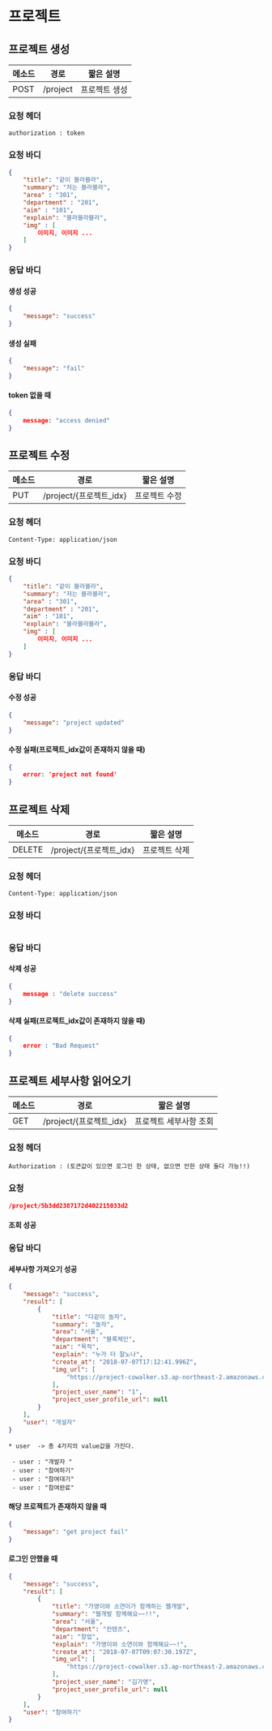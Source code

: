 # 프로젝트

## 프로젝트 생성

| 메소드 | 경로     | 짧은 설명     |
| ------ | -------- | ------------- |
| POST   | /project | 프로젝트 생성 |

### 요청 헤더

```
authorization : token
```

### 요청 바디

```json
{
    "title": "같이 블라블라",
    "summary": "저는 블라블라",
	"area" : "301",
	"department" : "201",
	"aim" : "101",
    "explain": "블라블라블라",
    "img" : [
        이미지, 이미지 ...
    ]
}
```

### 응답 바디

#### 생성 성공

```json
{
    "message": "success"
}
```

#### 생성 실패

```json
{
    "message": "fail"
}
```

#### token 없을 때

```json
{
    message: "access denied"
}
```



## 프로젝트 수정

| 메소드 | 경로                    | 짧은 설명     |
| ------ | ----------------------- | ------------- |
| PUT    | /project/{프로젝트_idx} | 프로젝트 수정 |

### 요청 헤더

```
Content-Type: application/json
```

### 요청 바디

```json
{
    "title": "같이 블라블라",
    "summary": "저는 블라블라",
	"area" : "301",
	"department" : "201",
	"aim" : "101",
    "explain": "블라블라블라",
    "img" : [
        이미지, 이미지 ...
    ]
}
```

### 응답 바디

#### 수정 성공

```json
{
    "message": "project updated"
}
```

#### 수정 실패(프로젝트_idx값이 존재하지 않을 때)

```json
{
    error: 'project not found'
}
```



## 프로젝트 삭제

| 메소드 | 경로                    | 짧은 설명     |
| ------ | ----------------------- | ------------- |
| DELETE | /project/{프로젝트_idx} | 프로젝트 삭제 |

### 요청 헤더

```
Content-Type: application/json
```

### 요청 바디

```json

```

### 응답 바디

#### 삭제 성공

```json
{
    message : "delete success"
}
```

#### 삭제 실패(프로젝트_idx값이 존재하지 않을 때)

```json
{
    error : "Bad Request"
}
```



## 프로젝트 세부사항 읽어오기

| 메소드 | 경로                    | 짧은 설명              |
| ------ | ----------------------- | ---------------------- |
| GET    | /project/{프로젝트_idx} | 프로젝트 세부사항 조회 |

### 요청 헤더

```
Authorization : (토큰값이 있으면 로그인 한 상태, 없으면 안한 상태 둘다 가능!!) 
```

### 요청

```json
/project/5b3dd2387172d402215033d2
```

#### 조회 성공

### 응답 바디

#### 세부사항 가져오기 성공

```json
{
    "message": "success",
    "result": [
        {
            "title": "다같이 놀자",
            "summary": "놀자",
            "area": "서울",
            "department": "블록체인",
            "aim": "목적",
            "explain": "누가 더 잘노나",
            "create_at": "2018-07-07T17:12:41.996Z",
            "img_url": [
                "https://project-cowalker.s3.ap-northeast-2.amazonaws.com/1530983561891.png"
            ],
            "project_user_name": "1",
            "project_user_profile_url": null
        }
    ],
    "user": "개설자"
}
```

```
* user  -> 총 4가지의 value값을 가진다. 

 - user : "개발자 " 
 - user : "참여하기"
 - user : "참여대기"
 - user : "참여완료"
```

#### 해당 프로젝트가 존재하지 않을 때

```json
{
    "message": "get project fail"
}
```

#### 로그인 안했을 때

```json
{
    "message": "success",
    "result": [
        {
            "title": "가영이와 소연이가 함께하는 웹개발",
            "summary": "웹개발 함께해요~~!!",
            "area": "서울",
            "department": "컨텐츠",
            "aim": "창업",
            "explain": "가영이와 소연이와 함께해요~~!",
            "create_at": "2018-07-07T09:07:30.197Z",
            "img_url": [
                "https://project-cowalker.s3.ap-northeast-2.amazonaws.com/1530954447799.jpg"
            ],
            "project_user_name": "김가영",
            "project_user_profile_url": null
        }
    ],
    "user": "참여하기"
}
```




